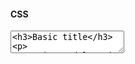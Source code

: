 #### CSS

<textarea class="code-editor-css" name="code">
<h3>Basic title</h3>
<p>
Lorem ipsum dolor sit amet, consectetur adipiscing elit. Nulla nunc est, 
ultricies nec leo sit amet, ultricies semper dolor. Donec odio nunc, ornare 
quis turpis in, accumsan sollicitudin mauris.
</p>
<style>
h3 {
  color: royalblue;
}
p {
  color: rebeccapurple;
}
</style>
</textarea>